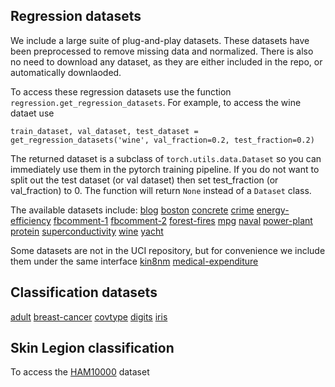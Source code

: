 ## Regression datasets

We include a large suite of plug-and-play datasets. These datasets have been preprocessed to remove missing data and normalized. There is also no need to download any dataset, as they are either included in the repo, or automatically downlaoded. 

To access these regression datasets use the function `regression.get_regression_datasets`. For example, to access the wine dataet use 

`train_dataset, val_dataset, test_dataset = get_regression_datasets('wine', val_fraction=0.2, test_fraction=0.2)`

The returned dataset is a subclass of `torch.utils.data.Dataset` so you can immediately use them in the pytorch training pipeline. If you do not want to split out the test dataset (or val dataset) then set test_fraction (or val_fraction) to 0. The function will return ``None`` instead of a `Dataset` class. 

The available datasets include: 
[blog](https://archive.ics.uci.edu/ml/datasets/BlogFeedback)
[boston](https://www.kaggle.com/heptapod/uci-ml-datasets) 
[concrete](https://archive.ics.uci.edu/ml/datasets/concrete+compressive+strength)
[crime](http://archive.ics.uci.edu/ml/datasets/communities+and+crime)
[energy-efficiency](https://archive.ics.uci.edu/ml/datasets/energy+efficiency)
[fbcomment-1](https://archive.ics.uci.edu/ml/datasets/Facebook+Comment+Volume+Dataset)
[fbcomment-2](https://archive.ics.uci.edu/ml/datasets/Facebook+Comment+Volume+Dataset)
[forest-fires](http://archive.ics.uci.edu/ml/datasets/Forest+Fires)
[mpg](https://archive.ics.uci.edu/ml/datasets/auto+mpg)
[naval](https://archive.ics.uci.edu/ml/datasets/Condition+Based+Maintenance+of+Naval+Propulsion+Plants)
[power-plant](https://archive.ics.uci.edu/ml/datasets/Combined+Cycle+Power+Plant) 
[protein](https://archive.ics.uci.edu/ml/datasets/Physicochemical+Properties+of+Protein+Tertiary+Structure)
[superconductivity](https://archive.ics.uci.edu/ml/datasets/superconductivty+data)
[wine](https://archive.ics.uci.edu/ml/datasets/wine+quality)
[yacht](https://archive.ics.uci.edu/ml/datasets/yacht+hydrodynamics)

Some datasets are not in the UCI repository, but for convenience we include them under the same interface
[kin8nm](https://www.openml.org/d/189) 
[medical-expenditure](https://meps.ahrq.gov/data_stats/download_data_files.jsp)


## Classification datasets

[adult](https://archive.ics.uci.edu/ml/datasets/Adult)
[breast-cancer](https://archive.ics.uci.edu/ml/datasets/Breast+Cancer+Wisconsin+%28Diagnostic%29)
[covtype](https://archive.ics.uci.edu/ml/datasets/covertype)
[digits](https://archive.ics.uci.edu/ml/datasets/Optical+Recognition+of+Handwritten+Digits)
[iris](https://archive.ics.uci.edu/ml/datasets/iris)

## Skin Legion classification 

To access the [HAM10000](https://www.nature.com/articles/sdata2018161) dataset